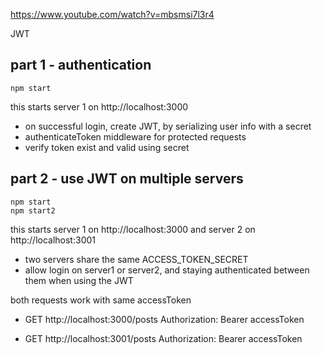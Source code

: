 https://www.youtube.com/watch?v=mbsmsi7l3r4


JWT 

## part 1 - authentication

```
npm start
```
this starts server 1 on http://localhost:3000

- on successful login, create JWT, by serializing user info with a secret
- authenticateToken middleware for protected requests
- verify token exist and valid using secret


## part 2 - use JWT on multiple servers

```
npm start
npm start2
```
this starts server 1 on http://localhost:3000 
and server 2 on http://localhost:3001


- two servers share the same ACCESS_TOKEN_SECRET
- allow login on server1 or server2, and staying authenticated between them when using the JWT

both requests work with same accessToken
- GET http://localhost:3000/posts 
  Authorization: Bearer accessToken

- GET http://localhost:3001/posts 
  Authorization: Bearer accessToken

